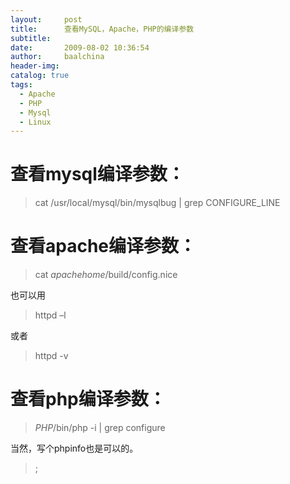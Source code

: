 ```yaml
---
layout:     post
title:      查看MySQL，Apache，PHP的编译参数
subtitle:   
date:       2009-08-02 10:36:54
author:     baalchina
header-img:
catalog: true
tags:
  - Apache
  - PHP
  - Mysql
  - Linux
---
```




# 查看mysql编译参数：
  > cat /usr/local/mysql/bin/mysqlbug | grep CONFIGURE_LINE  

# 查看apache编译参数：
  > cat $apachehome$/build/config.nice  

也可以用
  > httpd –l  

或者
  > httpd -v  

# 查看php编译参数：
  > $PHP$/bin/php -i | grep configure  


当然，写个phpinfo也是可以的。
  > <?php phpinfo();?>;